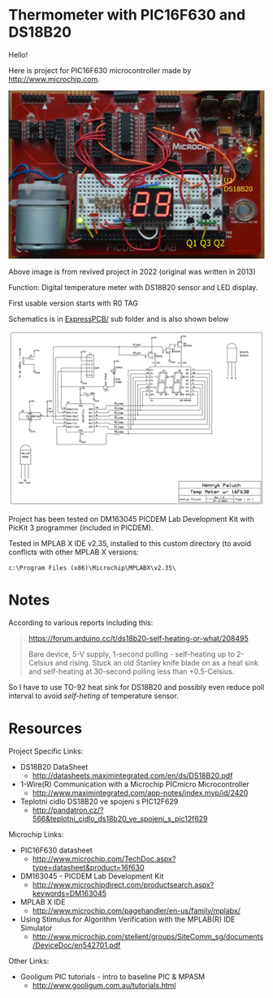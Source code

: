# Thermometer with PIC16F630 and DS18B20

Hello!

Here is  project for PIC16F630 microcontroller
made by http://www.microchip.com.

![PIC16F630 Temp meter prototype](https://raw.githubusercontent.com/hpaluch/temp_meter_16f630/master/temp-meter-prototype.jpg)

Above image is from revived project in 2022 (original was written in 2013)
  
Function: Digital temperature meter
with DS18B20 sensor and LED display.

First usable version starts with R0 TAG

Schematics is in [ExpressPCB/](ExpressPCB/) sub folder and is also shown below

![PIC16F630 Temp meter schematics](https://raw.githubusercontent.com/hpaluch/temp_meter_16f630/master/ExpressPCB/temp_meter_16F630.png)

Project has been tested on DM163045 PICDEM Lab Development Kit
with PicKit 3 programmer (included in PICDEM). 

Tested in MPLAB X IDE v2.35, installed to this custom directory (to avoid conflicts
with other MPLAB X versions:
```
c:\Program Files (x86)\Microchip\MPLABX\v2.35\
```

# Notes

According to various reports including this:

> https://forum.arduino.cc/t/ds18b20-self-heating-or-what/208495
>
> Bare device, 5-V supply, 1-second polling - self-heating up to 2-Celsius and rising.
> Stuck an old Stanley knife blade on as a heat sink and self-heating
> at 30-second polling less than +0.5-Celsius.

So I have to use TO-92 heat sink for DS18B20 and possibly even reduce poll interval
to avoid _self-heting_ of temperature sensor.



# Resources

Project Specific Links:

* DS18B20 DataSheet
  - http://datasheets.maximintegrated.com/en/ds/DS18B20.pdf
* 1-Wire(R) Communication with a Microchip PICmicro Microcontroller
  - http://www.maximintegrated.com/app-notes/index.mvp/id/2420
* Teplotni cidlo DS18B20 ve spojeni s PIC12F629
  - http://pandatron.cz/?566&teplotni_cidlo_ds18b20_ve_spojeni_s_pic12f629

Microchip Links:

* PIC16F630 datasheet 
  - http://www.microchip.com/TechDoc.aspx?type=datasheet&product=16f630
* DM163045 - PICDEM Lab Development Kit 
  - http://www.microchipdirect.com/productsearch.aspx?keywords=DM163045
* MPLAB X IDE
  - http://www.microchip.com/pagehandler/en-us/family/mplabx/
* Using Stimulus for Algorithm Verification with the MPLAB(R) IDE Simulator
  - http://www.microchip.com/stellent/groups/SiteComm_sg/documents/DeviceDoc/en542701.pdf

Other Links:

* Gooligum PIC tutorials - intro to baseline PIC & MPASM
  - http://www.gooligum.com.au/tutorials.html
